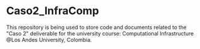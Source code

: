 # Caso2_InfraComp
This repository is being used to store code and documents related to the "Caso 2" deliverable for the university course: Computational Infrastructure @Los Andes University, Colombia.
